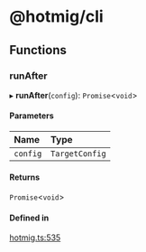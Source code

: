 # @hotmig/cli

## Functions

### runAfter

▸ **runAfter**(`config`): `Promise`<`void`\>

#### Parameters

| Name | Type |
| :------ | :------ |
| `config` | `TargetConfig` |

#### Returns

`Promise`<`void`\>

#### Defined in

[hotmig.ts:535](https://github.com/Knaackee/hotmig/blob/f83b948/packages/cli/src/hotmig.ts#L535)
